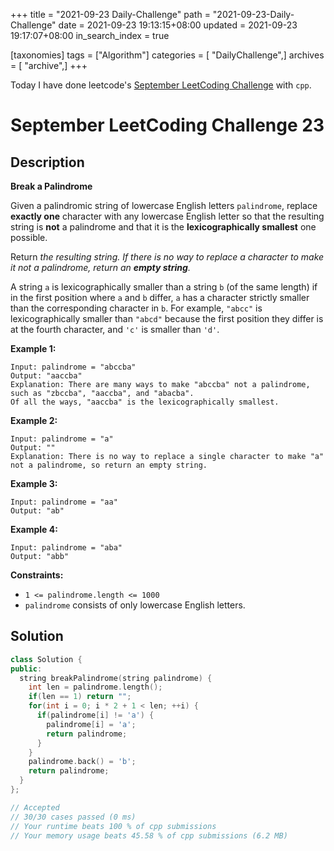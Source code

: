 +++
title = "2021-09-23 Daily-Challenge"
path = "2021-09-23-Daily-Challenge"
date = 2021-09-23 19:13:15+08:00
updated = 2021-09-23 19:17:07+08:00
in_search_index = true

[taxonomies]
tags = ["Algorithm"]
categories = [ "DailyChallenge",]
archives = [ "archive",]
+++

Today I have done leetcode's [September LeetCoding Challenge](https://leetcode.com/explore/challenge/card/september-leetcoding-challenge-2021/639/week-4-september-22nd-september-28th/3985/) with `cpp`.

<!-- more -->

# September LeetCoding Challenge 23

## Description

**Break a Palindrome**

Given a palindromic string of lowercase English letters `palindrome`, replace **exactly one** character with any lowercase English letter so that the resulting string is **not** a palindrome and that it is the **lexicographically smallest** one possible.

Return *the resulting string. If there is no way to replace a character to make it not a palindrome, return an **empty string**.*

A string `a` is lexicographically smaller than a string `b` (of the same length) if in the first position where `a` and `b` differ, `a` has a character strictly smaller than the corresponding character in `b`. For example, `"abcc"` is lexicographically smaller than `"abcd"` because the first position they differ is at the fourth character, and `'c'` is smaller than `'d'`.

 

**Example 1:**

```
Input: palindrome = "abccba"
Output: "aaccba"
Explanation: There are many ways to make "abccba" not a palindrome, such as "zbccba", "aaccba", and "abacba".
Of all the ways, "aaccba" is the lexicographically smallest.
```

**Example 2:**

```
Input: palindrome = "a"
Output: ""
Explanation: There is no way to replace a single character to make "a" not a palindrome, so return an empty string.
```

**Example 3:**

```
Input: palindrome = "aa"
Output: "ab"
```

**Example 4:**

```
Input: palindrome = "aba"
Output: "abb"
```

 

**Constraints:**

- `1 <= palindrome.length <= 1000`
- `palindrome` consists of only lowercase English letters.

## Solution

``` cpp
class Solution {
public:
  string breakPalindrome(string palindrome) {
    int len = palindrome.length();
    if(len == 1) return "";
    for(int i = 0; i * 2 + 1 < len; ++i) {
      if(palindrome[i] != 'a') {
        palindrome[i] = 'a';
        return palindrome;
      }
    }
    palindrome.back() = 'b';
    return palindrome;
  }
};

// Accepted
// 30/30 cases passed (0 ms)
// Your runtime beats 100 % of cpp submissions
// Your memory usage beats 45.58 % of cpp submissions (6.2 MB)
```
